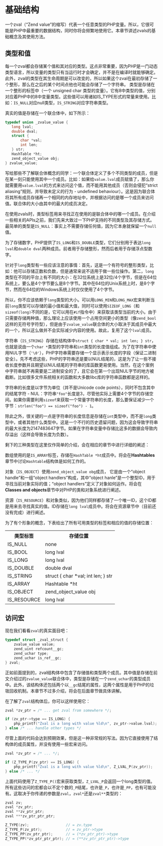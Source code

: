 # 基础结构
 一个zval（“Zend value”的缩写）代表一个任意类型的PHP变量。所以，它很可能是PHP中最重要的数据结构，同时你将会频繁地使用它。本章节讲述zvals的基础概念及其使用方法。

## 类型和值
 每一个zval都会存储某个值和其对应的类型。这点非常重要，因为PHP是一门动态类型语言，所以变量的类型只有当运行时才会确定，并不是在编译时就能够确定。此外，zval的类型在其生命周期是可以改变的，所以如果这个zval在最初存储了一个整形，那么在之后的某个时间点他也可能会存储了一个字符串。
 类型是存储在一个整形的标签中（一个 unsigned char 类型的变量）。它有8中类型的值，分别对应着PHP中的8中变量类型。这些值可以用诸如IS_TYPE形式的常量来使用。比如：`IS_NULL`对应null类型，`IS_STRING`对应字符串类型。
 
 真实的值是存储在一个联合体中，如下所示：
 ```c
 typedef union _zvalue_value {
    long lval;
    double dval;
    struct {
        char *val;
        int len;
    } str;
    HashTable *ht;
    zend_object_value obj;
} zvalue_value;
```
写给那些不了解联合体概念的同学：一个联合体定义了多个不同类型的成员，但是在某一刻只能使用其中一个成员。比如：如果给`value.lval`成员赋值了，那么你就需要用`value.lval`的方式来访问这个值，而不能用其他成员（否则会侵犯“strict aliasing”规则，并导致未定义的行为 - undefined behaviour）。这是因为联合体将其所有成员存储再一个相同的内存地址中，并根据访问的是哪一个成员来访问值。联合体的大小由其中的最大的成员决定。

在使用zvals时，类型标签用来寻找正在使用的是联合体中的哪一个成员。在介绍一些相关的APIs之前，我们先来大致过一下PHP支持的不同类型及其存储方式。
最简单的类型是`IS_NULL`：事实上不需要存储任何值，因为它本身就保留一个`null`值。

为了存储数字，PHP提供了`IS_LONG`和`IS_DOUBLE`类型，它们分别用于表达`long lval`和`double dval`两种成员。前者用于存储整形，然而后者用于存储浮点型数字。

针对于`long`类型有一些应该注意的事情：首先，这是一个有符号的整形类型，比如：他可以存储正数和负数，但是通常来说不适用于做一些位操作。第二，`long`类型在不同的平台上有不同的大小：在32位系统上是32位/4个字节，但是在64位系统上，要么是4个字节要么是8个字节。其中在64位的Unix系统上时，是8个字节，然而在64位的Windows系统上时仅仅使用了4个字节。

所以，你不应该依赖于`long`类型的大小。可以用`LONG_MIN`和`LONG_MAX`宏来判断当前`long`类型可以存储的最小值和最大值，同时可以使用`SIZEOF_LONG`（和`sizeof(long)`不同的是，它可以用在`#if`指令中）来获取该类型当前的大小。由于只需要存储两种值，那么理论上应该使用一个占用空间更小的类型（像`zend_bool`这样的无符号字符型），但是由于`zvalue_value`联合体的大小取决于其成员中最大的一个，所以这么做并不会实际减少内容的使用。故此，复用了这个`lval`成员。

字符串（`IS_STRING`）存储在结构体中`struct { char * val; int len; } str`，也就是说由一个`char *`类型的字符串和`int`类型的长度值组成。为了在字符串中使用NUL字节（`'\0'`），PHP字符串需要存储一个显示表示长度的字段（保证二进制安全）。先不考虑这些，PHP的字符串还是要以NUL结尾的，这是为了让一些不接收长度参数并且期望以NUL结尾的字符串的库函数更易使用。当然，在这个案例中字符串就不再需要是二进制安全的了，且它会在第一个出现NUL字节的地方被截断。比如很多文件系统相关的函数和大多数libc库的字符串函数都是这样的。

字符串的长度是以字节为单位（并不是Unicode code points），同时不包含其中的结尾字符 - NUL：字符串`"foo"`长度是3，尽管他实际上需要4个字节的存储空间。如果你需要利用`sizeof`来获取一个常量字符串的长度，那么要保证减少一个字节：`strlen("foo") == sizeof("foo") - 1`。

除此之外，很关键的一点是字符串的长度信息是存储在`int`类型中，而不是`long`类型中，或者其他什么类型中。这是一个不行的历史遗留问题，因为这会导致字符串的最大长度为2147483647字节。如果在字符串变量中存储比这多的数据会导致内存溢出（这样会导致长度为负数）。

剩下的三种类型在这里仅作简单的介绍，会在相应的章节中进行详细的阐述：

数组使用的是`IS_ARRAY`标签，存储在`HashTable *ht`成员中。将会在<b>Hashtables</b>章节中讨论`Hashtable`结构体是如何工作的。

对象（`IS_OBJECT`）使用`zend_object_value obg`成员， 它是由一个“object handle”和一组“object handlers”构成，其中“object hanle”是一个整型ID，用于寻找当前对象实际的值；“object handlers”定义了对象如何运作。将会在<b>Classes and objects</b>章节中对PHP的类和对象系统进行阐述。

资源（`IS_RESOURCE`）和对象类似，因为他们同样都存储了一个唯一ID，这个ID都是用来去寻找真实的值。ID存储在`long lval`成员中。将会在资源章节中（目前还没有完成）进行阐述。

为了有个形象的概念，下表给出了所有可用类型的标签和相应的值的存储位置：

<table>
    <tr>
        <th>类型标签</th>
        <th>存储位置</th>
    </tr> 
    <tr>
        <td>IS_NULL</td>
        <td>none</td>
    </tr>
    <tr>
        <td>IS_BOOL</td>
        <td>long lval</td>
    </tr>
    <tr>
        <td>IS_LONG</td>
        <td>long lval</td>
    </tr>
    <tr>
        <td>IS_DOUBLE</td>
        <td>double dval</td>
    </tr>
    <tr>
        <td>IS_STRING</td>
        <td>struct { char *val; int len; } str</td>
    </tr>
    <tr>
        <td>IS_ARRAY</td>
        <td>Hashtable *ht</td>
    </tr>
    <tr>
        <td>IS_OBJECT</td>
        <td>zend_object_value obj</td>
    </tr>
    <tr>
        <td>IS_RESOURCE</td>
        <td>long lval</td>
    </tr>
</table>

## 访问宏

现在我们看看`zval`的真实面目吧：

```c
typedef struct _zval_struct {
    zvalue_value value;
    zend_uint refcount__gc;
    zend_uchar type;
    zend_uchar is_ref__gc;
} zval;
```

正如前面提到的，zval结构体中包含了存储值和类型两个成员。其中值是存储在前文介绍过的`zvalue_value`联合体中，类型是存储在一个`zend_uchar`的类型成员中。此外，该结构体还包括两个以`__gc`结尾的属性，这两个属性是用于PHP的垃圾回收机制。本章节不过多介绍，将会在后面章节做具体讲解。

在了解了`zval`结构体后，你可以这样使用它：

```c
zval *zv_ptr = /* ... get zval from somewhere */;

if (zv_ptr->type == IS_LONG) {
    php_printf("Zval is a long with value %ld\n", zv_ptr->value.lval);
} else /* ... handle other types */
```

尽管上面的代码会达到预期效果，但是这一种非常规的写法。因为它直接使用了结构体的成员属性，并没有使用一些宏来访问。

```c
zval *zv_ptr = /* ... */;

if (Z_TYPE_P(zv_ptr) == IS_LONG) {
    php_printf("Zval is a long with value %ld\n", Z_LVAL_P(zv_ptr));
} else /* ... */
```

上面代码使用了`Z_TYPE_P()`宏来获取类型，`Z_LVAL_P`会返回一个long类型的值。所有这些访问的宏都会以不定个数的`_P`结尾，也许是`_P`，也许是`_PP`，也有可能没有。这取决于你传递的参数是`zval`，`zval*`还是`zval**`类型的：

```c
zval zv;
zval *zv_ptr;
zval **zv_ptr_ptr;
zval ***zv_ptr_ptr_ptr;

Z_TYPE(zv);                 // = zv.type
Z_TYPE_P(zv_ptr);           // = zv_ptr->type
Z_TYPE_PP(zv_ptr_ptr);      // = (*zv_ptr_ptr)->type
Z_TYPE_PP(*zv_ptr_ptr_ptr); // = (**zv_ptr_ptr_ptr)->type
```
